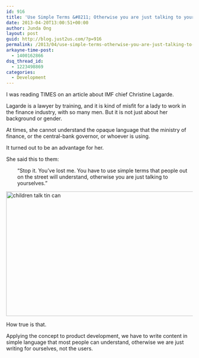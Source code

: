 ```yaml
---
id: 916
title: 'Use Simple Terms &#8211; Otherwise you are just talking to yourself'
date: 2013-04-20T13:00:51+00:00
author: Junda Ong
layout: post
guid: http://blog.just2us.com/?p=916
permalink: /2013/04/use-simple-terms-otherwise-you-are-just-talking-to-yourself/
arkayne-time-post:
  - 1400162866
dsq_thread_id:
  - 1223498869
categories:
  - Development
---
```

I was reading TIMES on an article about IMF chief Christine Lagarde.

Lagarde is a lawyer by training, and it is kind of misfit for a lady to work in the finance industry, with so many men. But it is not just about her background or gender.

At times, she cannot understand the opaque language that the ministry of finance, or the central-bank governor, or whoever is using.

It turned out to be an advantage for her.

She said this to them:

<p style="padding-left: 30px;">
  &#8220;Stop it. You&#8217;ve lost me. You have to use simple terms that people out on the street will understand, otherwise you are just talking to yourselves.&#8221;
</p>

<a href="http://blog.just2us.com/wp-content/uploads/2013/04/url.jpeg" onclick="__gaTracker('send', 'event', 'outbound-article', 'http://blog.just2us.com/wp-content/uploads/2013/04/url.jpeg', '');"><img class="aligncenter size-full wp-image-917" alt="children talk tin can" src="http://blog.just2us.com/wp-content/uploads/2013/04/url.jpeg" width="506" height="337" /></a>

How true is that.

Applying the concept to product development, we have to write content in simple language that most people can understand, otherwise we are just writing for ourselves, not the users.

<div style="font-size:0px;height:0px;line-height:0px;margin:0;padding:0;clear:both">
</div>